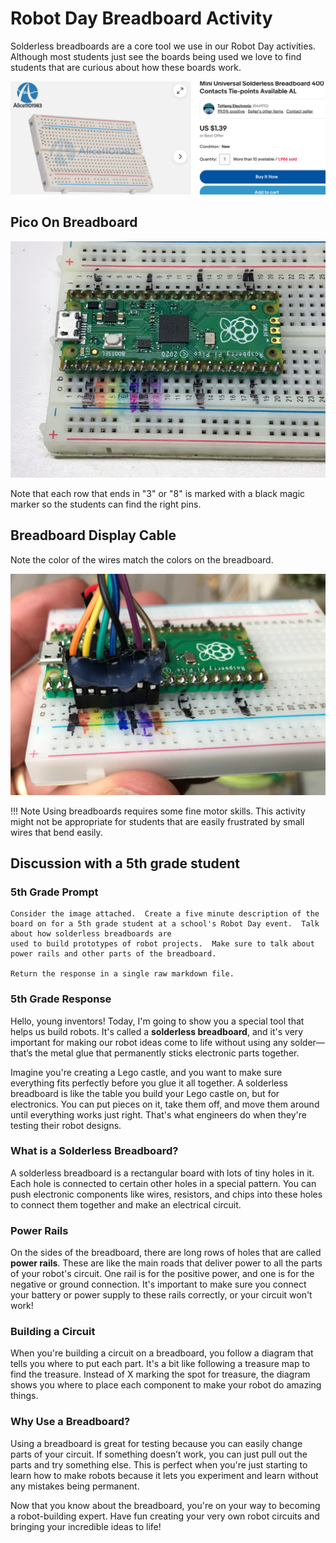 # Robot Day Breadboard Activity

Solderless breadboards are a core tool we use in our Robot Day
activities.  Although most students just see the boards being used
we love to find students that are curious about how these
boards work.

![Breadboards](../img/breadboards.png)

## Pico On Breadboard

![](../img/color-coded-breadboard.jpg)

Note that each row that ends in "3" or "8" is marked with a
black magic marker so the students can find the right pins.

## Breadboard Display Cable

Note the color of the wires match the colors on the breadboard.

![](../img/breadboard-display-cable.jpg)

!!! Note
    Using breadboards requires some fine motor skills.  This activity might not be appropriate for students that are easily frustrated
    by small wires that bend easily.

## Discussion with a 5th grade student

### 5th Grade Prompt

```
Consider the image attached.  Create a five minute description of the board on for a 5th grade student at a school's Robot Day event.  Talk about how solderless breadboards are
used to build prototypes of robot projects.  Make sure to talk about power rails and other parts of the breadboard.

Return the response in a single raw markdown file.
```

### 5th Grade Response

Hello, young inventors! Today, I'm going to show you a special tool that helps us build robots. It's called a **solderless breadboard**, and it's very important for making our robot ideas come to life without using any solder—that’s the metal glue that permanently sticks electronic parts together.

Imagine you're creating a Lego castle, and you want to make sure everything fits perfectly before you glue it all together. A solderless breadboard is like the table you build your Lego castle on, but for electronics. You can put pieces on it, take them off, and move them around until everything works just right. That's what engineers do when they're testing their robot designs.

### What is a Solderless Breadboard?

A solderless breadboard is a rectangular board with lots of tiny holes in it. Each hole is connected to certain other holes in a special pattern. You can push electronic components like wires, resistors, and chips into these holes to connect them together and make an electrical circuit.

### Power Rails

On the sides of the breadboard, there are long rows of holes that are called **power rails**. These are like the main roads that deliver power to all the parts of your robot's circuit. One rail is for the positive power, and one is for the negative or ground connection. It's important to make sure you connect your battery or power supply to these rails correctly, or your circuit won't work!

### Building a Circuit

When you're building a circuit on a breadboard, you follow a diagram that tells you where to put each part. It's a bit like following a treasure map to find the treasure. Instead of X marking the spot for treasure, the diagram shows you where to place each component to make your robot do amazing things.

### Why Use a Breadboard?

Using a breadboard is great for testing because you can easily change parts of your circuit. If something doesn’t work, you can just pull out the parts and try something else. This is perfect when you're just starting to learn how to make robots because it lets you experiment and learn without any mistakes being permanent.

Now that you know about the breadboard, you're on your way to becoming a robot-building expert. Have fun creating your very own robot circuits and bringing your incredible ideas to life!
